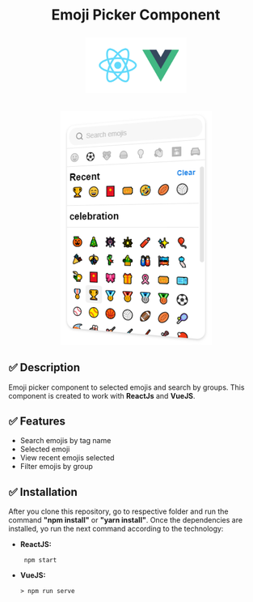 <h1>
    <p align="center">
        Emoji Picker Component
    </p>
    <p align="center">
        <img  src="./technologies.png" width="200px" />
    </p>
</h1>

<p align="center">
    <img src="./emoji-picker.PNG"  />
</p>


## :white_check_mark: Description
Emoji picker component to selected emojis and search by groups. This component is created to work with **ReactJs** and **VueJS**. 

## :white_check_mark: Features
* Search emojis by tag name
* Selected emoji   
* View recent emojis selected
* Filter emojis by group

## :white_check_mark: Installation
After you clone this repository, go to respective folder and run the command **"npm install"** or **"yarn install"**.
Once the dependencies are installed, yo run the next command according to the technology:

* **ReactJS:** 
    ```console
     npm start
    ```
* **VueJS:** 
    ```console
    > npm run serve
    ```

